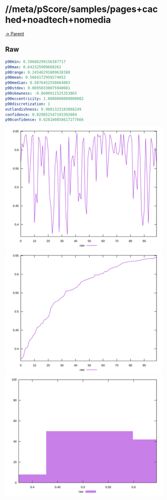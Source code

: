 
# //meta/pScore/samples/pages+cached+noadtech+nomedia

[→ Parent](../..)


## Raw


```yaml
p90min: 0.39686299156387717
p90max: 0.642325909660261
p90range: 0.24546291809638388
p90mean: 0.5664172959274052
p90median: 0.5876452558664083
p90stdev: 0.06950330075940081
p90skewness: -0.8600911525353865
p90eccentricity: 1.0000000000000002
p90discretization: 1
outlandishness: 0.9881323183068249
confidence: 0.029852547193392684
p90confidence: 0.028100858617277666

```

![PLOT: raw-values](./raw/values.svg)![PLOT: raw-sorted](./raw/sorted.svg)![PLOT: raw-histogram](./raw/histogram.svg)